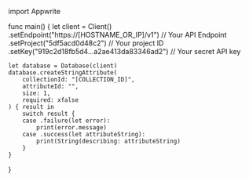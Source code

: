 import Appwrite

func main() {
    let client = Client()
      .setEndpoint("https://[HOSTNAME_OR_IP]/v1") // Your API Endpoint
      .setProject("5df5acd0d48c2") // Your project ID
      .setKey("919c2d18fb5d4...a2ae413da83346ad2") // Your secret API key

    let database = Database(client)
    database.createStringAttribute(
        collectionId: "[COLLECTION_ID]",
        attributeId: "",
        size: 1,
        required: xfalse
    ) { result in
        switch result {
        case .failure(let error):
            print(error.message)
        case .success(let attributeString):
            print(String(describing: attributeString)
        }
    }
}
